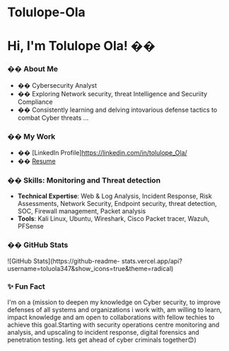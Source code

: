 # Tolulope-Ola
# Hi, I&#39;m Tolulope Ola! ��
### �� About Me
- ��️ Cybersecurity Analyst
- �� Exploring Network security, threat Intelligence and Securiity Compliance
- �� Consistently learning and delving intovarious defense tactics to combat Cyber threats ...
### �� My Work
- �� [LinkedIn Profile]https://linkedin.com/in/tolulope_Ola/
- �� [Resume](https://1drv.ms/b/s!AtpCzj84oVg7gVIDvlqLIf6_kqnb?e=PSjvPW) 
### ��️ **Skills**: Monitoring and  Threat detection 
- **Technical Expertise**: Web &amp; Log Analysis, Incident Response,
Risk Assessments, Network Security, Endpoint security, threat detection, SOC, Firewall management, Packet analysis
- **Tools**: Kali Linux, Ubuntu, Wireshark, Cisco Packet tracer, Wazuh, PFSense
### �� GitHub Stats
![GitHub Stats](https://github-readme-
stats.vercel.app/api?username=toluola347&amp;show_icons=true&amp;theme=radical)
### ✨ Fun Fact 
I&#39;m on a (mission to deepen my knowledge on Cyber security, to improve defenses of all systems and organizations i work with, am willing to learn, impact knowledge and am open to collaborations with fellow techies to achieve this goal.Starting with security operations centre monitoring and analysis, and upscaling to incident response, digital forensics and penetration testing. lets get ahead of cyber criminals together😊)
